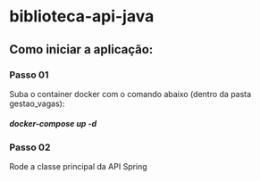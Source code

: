 # biblioteca-api-java

## Como iniciar a aplicação:

### Passo 01
Suba o container docker com o comando abaixo (dentro da pasta gestao_vagas): 
##### docker-compose up -d

### Passo 02 
Rode a classe principal da API Spring
